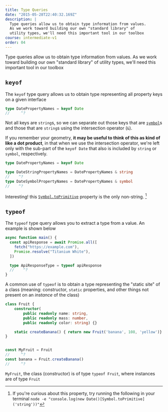```yaml
---
title: Type Queries
date: "2015-05-28T22:40:32.169Z"
description: |
  Type queries allow us to obtain type information from values.
  As we work toward building our own "standard library" of 
  utility types, we'll need this important tool in our toolbox
course: intermediate-v1
order: 04
---
```


Type queries allow us to obtain type information from values.
As we work toward building our own "standard library" of
utility types, we'll need this important tool in our toolbox

## `keyof`

The `keyof` type query allows us to obtain type representing
all property keys on a given interface

```ts twoslash
type DatePropertyNames = keyof Date
//     ^?
```

Not all keys are `string`s, so we can separate out
those keys that are [`symbol`](https://developer.mozilla.org/en-US/docs/Web/JavaScript/Reference/Global_Objects/symbol)s and those that are `string`s
using the intersection operator (`&`).

If you remember your geometry, **it may be useful to think of this
as kind of like a dot product**, in that when we use the intersection
operator, we're left only with the sub-part of the `keyof Date`
that also is included by `string` or `symbol`, respectively.

```ts twoslash
type DatePropertyNames = keyof Date

type DateStringPropertyNames = DatePropertyNames & string
//    ^?
type DateSymbolPropertyNames = DatePropertyNames & symbol
//    ^?
```

Interesting! this [`Symbol.toPrimitive`](https://developer.mozilla.org/en-US/docs/Web/JavaScript/Reference/Global_Objects/Symbol/toPrimitive) property
is the only non-string. [^1]

## `typeof`

The `typeof` type query allows you to extract a type from a value. An example is shown below

```ts twoslash
async function main() {
  const apiResponse = await Promise.all([
    fetch("https://example.com"),
    Promise.resolve("Titanium White"),
  ])

  type ApiResponseType = typeof apiResponse
  //    ^?
}
```

A common use of `typeof` is to obtain a type representing the "static site" of a class (meaning: constructor, `static` properties, and other things not present on an _instance_ of the class)

```ts twoslash
class Fruit {
    constructor(
        public readonly name: string,
        public readonly mass: number,
        public readonly color: string) {}

    static createBanana() { return new Fruit('banana', 108, 'yellow')}
}


const MyFruit = Fruit
//     ^?
const banana = Fruit.createBanana()
//     ^?
```
`MyFruit`, the class (constructor) is of type `typeof Fruit`, where instances are of type `Fruit`


[^1]: If you're curious about this property, try running the following in your terminal `node -e "console.log(new Date()[Symbol.toPrimitive]('string'))"`
